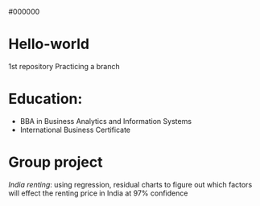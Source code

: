 #000000
# Hello-world
1st repository
Practicing a branch
# Education:
- BBA in Business Analytics and Information Systems
- International Business Certificate
# Group project
_India renting_: using regression, residual charts to figure out which factors will effect the renting price in India at 97% confidence

